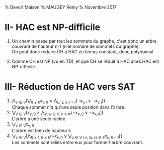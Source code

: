 % Devoir Maison
% MAUGEY Rémy
% Novembre 2017

# II- HAC est NP-difficile
1. Un chemin passe par tout les sommets du graphe, c'est donc un arbre couvrant de hauteur n-1 (n le nombre de sommets du graphe).  
On peut donc réduire CH à HAC en temps constant, donc polynomial.

2. Comme CH est NP (vu en TD), et que CH se réduit à HAC alors HAC est NP-difficile.

# III- Réduction de HAC vers SAT

1. $\bigwedge_{v \in V} \left( \bigvee_{h \le k} x_{v,h} \wedge \bigwedge_{i,j \le k, i \ne j} \left( \neg x_{v,i} \vee \neg x_{v,j}\right)\right)$  
Chaque sommet n'a qu'une seule position dans l'arbre.
2. $\bigvee_{v \in V} \left( x_{v,0} \wedge \bigwedge_{v, w \in V, v \ne w} \left( \neg x_{v,0} \vee \neg x_{v,0}\right)\right)$  
L'arbre a une seule racine.
3. $\bigvee_{v\in V} x_{v,h}$  
L'arbre est bien de hauteur k
4. $\bigvee_{v \in V} \left[ \bigwedge_{h \ge 1, h \le k} \left( \neg x_{v,h} \vee \bigvee_{u \in V\setminus v, (u,v) \in E} x_{u,h-1} \right) \right]$  
Les sommets sont reliés entre eux pour former l'arbre couvrant.


